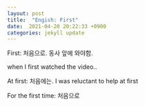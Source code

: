 ```yaml
---
layout: post
title:  "Engish: First"
date:  2021-04-20 20:22:33 +0900 
categories: jekyll update
---
```


First: 처음으로.  동사 앞에 와야함.

when I first watched the video..

At first: 처음에는. I was reluctant to help at first

For the first time: 처음으로

